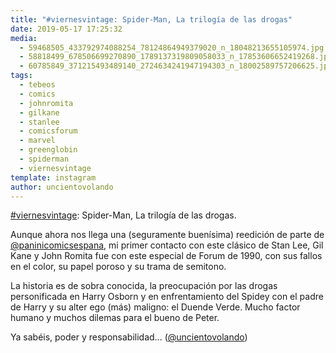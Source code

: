 ```yaml
---
title: "#viernesvintage: Spider-Man, La trilogía de las drogas"
date: 2019-05-17 17:25:32
media: 
  - 59468505_433792974088254_78124864949379020_n_18048213655105974.jpg
  - 58818499_678506699270890_1789137319809058033_n_17853606652419268.jpg
  - 60785849_371215493489140_2724634241947194303_n_18002589757206625.jpg
tags: 
  - tebeos
  - comics
  - johnromita
  - gilkane
  - stanlee
  - comicsforum
  - marvel
  - greenglobin
  - spiderman
  - viernesvintage
template: instagram
author: uncientovolando
---
```


[#viernesvintage](/tags/viernesvintage): Spider-Man, La trilogía de las drogas.

Aunque ahora nos llega una (seguramente buenísima) reedición de parte de [@paninicomicsespana](https://instagram.com/paninicomicsespana), mi primer contacto con este clásico de Stan Lee, Gil Kane y John Romita fue con este especial de Forum de 1990, con sus fallos en el color, su papel poroso y su trama de semitono.

La historia es de sobra conocida, la preocupación por las drogas personificada en Harry Osborn y en enfrentamiento del Spidey con el padre de Harry y su alter ego (más) maligno: el Duende Verde. Mucho factor humano y muchos dilemas para el bueno de Peter.

Ya sabéis, poder y responsabilidad... ([@uncientovolando](https://instagram.com/uncientovolando))
